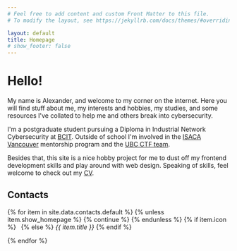 ```yaml
---
# Feel free to add content and custom Front Matter to this file.
# To modify the layout, see https://jekyllrb.com/docs/themes/#overriding-theme-defaults

layout: default
title: Homepage
# show_footer: false
---
```


<style>
.decorative-bg {
    z-index: -1;
    position: absolute;
    width: 100%;
}
</style>
<script src="https://kit.fontawesome.com/c83e37f840.js" crossorigin="anonymous"></script>

<div class="my-5"></div>

# Hello!

My name is Alexander, and welcome to my corner on the internet. Here you will find stuff about me, my interests and hobbies, my studies, and some resources I've collated to help me and others break into cybersecurity.

I'm a postgraduate student pursuing a Diploma in Industrial Network Cybersecurity at [BCIT](https://www.bcit.ca/). Outside of school I'm involved in the [ISACA Vancouver](https://engage.isaca.org/vancouverchapter/home) mentorship program and the [UBC CTF team](https://maplebacon.org/).

Besides that, this site is a nice hobby project for me to dust off my frontend development skills and play around with web design. Speaking of skills, feel welcome to check out my [CV](cv).

## Contacts

<p>
{% for item in site.data.contacts.default %}
{% unless item.show_homepage %}
{% continue %}
{% endunless %}
{% if item.icon %}
<!-- <i class="{{ item.icon }}"></i> -->
<a class="btn" style="min-width: 3em; margin-right: .5em" href="{{ item.link }}"><i class="{{ item.icon }}"></i></a>
{% else %}
<i>{{ item.title }}</i>
{% endif %}
<!-- <a href="{{ item.link }}">{{ item.text }}</a>&nbsp; -->


{% endfor %}
</p>